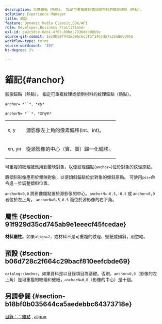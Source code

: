 ```yaml
---
description: 影像錨點（熱點）。 指定可重複紋理或傾倒材料的紋理錨點（熱點）。
solution: Experience Manager
title: 錨記
feature: Dynamic Media Classic,SDK/API
role: Developer,Business Practitioner
exl-id: ea2c5dce-6eb1-4f05-80bd-7336deb08b9e
source-git-commit: 1ec8b59f442eb96c6c3f5f1405d57a38a86bd056
workflow-type: tm+mt
source-wordcount: '207'
ht-degree: 2%

---
```


# 錨記{#anchor}

影像錨點（熱點）。 指定可重複紋理或傾倒材料的紋理錨點（熱點）。

`anchor= *``*, *`xy`*`

`anchorN= *``*, *`xnyn`*`

<table id="simpletable_1D8E91D8424A424787C4D20C9B040115"> 
 <tr class="strow"> 
  <td class="stentry"> <p><span class="varname"> x</span>,  <span class="varname"> y</span> </p></td> 
  <td class="stentry"> <p>源影像左上角的像素偏移(int、int)。 </p></td> 
 </tr> 
 <tr class="strow"> 
  <td class="stentry"> <p><span class="varname"> xn</span>,  <span class="varname"> yn</span> </p></td> 
  <td class="stentry"> <p>從源影像的中心（實、實）歸一化偏移。 </p></td> 
 </tr> 
</table>

可重複的紋理被應用到暈映對象，以便紋理錨點(`anchor=`)位於對象的紋理原點。

將傾斜影像應用於暈映對象，以便傾斜錨點位於對象的傾斜原點。 可使用`pos=`命令進一步調整傾斜位置。

`anchorN=0,0` 將影像錨點置於源影像的中心。`anchorN=-0.5,-0.5` 或 `anchor=0,0` 者位於左上角， `anchorN=0.5,0.5` 而位於源影像的右下角。

## 屬性 {#section-91f929d35cd745ab9e1eeecf45fcedae}

**材料屬性**。如果`align=2`，或材料不是可重複的紋理、壁紙或傾斜，則忽略。

## 預設 {#section-b06d728c2f664c29bacf810eefcbde69}

`catalog::Anchor`，如果資料是以目錄項目為基礎。否則，`anchor=0,0`（影像的左上角）是可重複的紋理和壁紙，`anchorN=0,0`（影像的中心）是十個。

## 另請參閱 {#section-b18bf0b035644ca5aedebbc64373718e}

[目錄：：錨點](../../../../../ir-api/material-cat/image-rendering-api-ref/c-ir-material-catalog/c-ir-material-data-reference/r-ir-cat-anchor.md#reference-d9b1d49db1fc440686f64b84453297ab) ,  [align=](../../../../../ir-api/http-protocol/image-rendering-api-ref/c-ir-http-protocol-ref/c-ir-http-protocol-command-reference/r-ir-align.md#reference-4d63baa522ce42f9b15167ba34c5c6a7)
